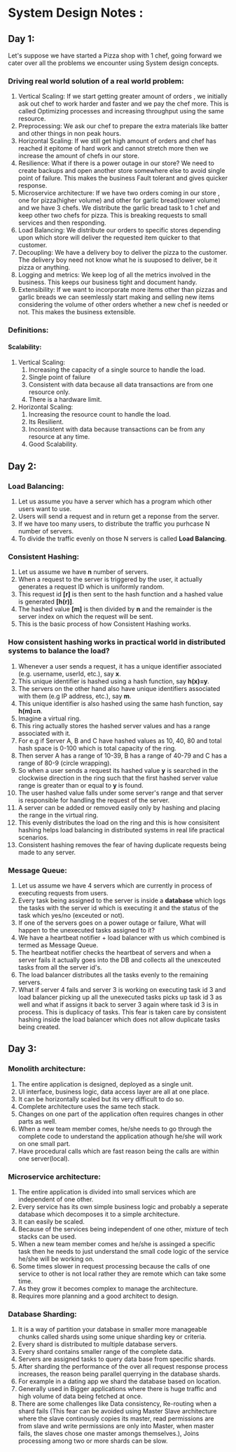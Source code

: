 # System Design Notes :

## Day 1:
Let's suppose we have started a Pizza shop with 1 chef, going forward we cater over all the problems we encounter using System design concepts.

### Driving real world solution of a real world problem:

1. Vertical Scaling: 
   If we start getting greater amount of orders , we initially ask out chef to work harder and faster and we pay the chef more. This is called Optimizing processes and increasing throughput using the same resource.
2. Preprocessing:
   We ask our chef to prepare the extra materials like batter and other things in non peak hours.
3. Horizontal Scaling:
   If we still get high amount of orders and chef has reached it epitome of hard work and cannot stretch more then we increase the amount of chefs in our store.
4. Resilience:
   What if there is a power outage in our store? We need to create backups and open another store somewhere else to avoid single point of failure. This makes the business Fault tolerant and gives quicker response.
5. Microservice architecture:
   If we have two orders coming in our store , one for pizza(higher volume) and other for garlic bread(lower volume) and we have 3 chefs. We distribute the garlic bread task to 1 chef and keep other two chefs for pizza. This is breaking requests to small services and then responding.
6. Load Balancing:
   We distribute our orders to specific stores depending upon which store will deliver the requested item quicker to that customer.
7. Decoupling: 
   We have a delivery boy to deliver the pizza to the customer. The delivery boy need not know what he is suuposed to deliver, be it pizza or anything. 
8. Logging and metrics: We keep log of all the metrics      involved in the business. This keeps our business tight and document handy.
9. Extensibility: 
    If we want to incorporate more items other than pizzas and garlic breads we can seemlessly start making and selling new items considering the volume of other orders whether a new chef is needed or not. This makes the business extensible.

### Definitions:
#### Scalability:

1. Vertical Scaling: 
   1. Increasing the capacity of a single source to handle the load.
   2. Single point of failure
   3. Consistent with data because all data transactions are from one resource only.
   4. There is a hardware limit.
2. Horizontal Scaling: 
   1. Increasing the resource count to handle the load.
   2. Its Resilient.
   3. Inconsistent with data because transactions can be from any resource at any time.
   4. Good Scalability. 

## Day 2:

### Load Balancing:
1. Let us assume you have a server which has a program which other users want to use.
2. Users will send a request and in return get a reponse from the server.
3. If we have too many users, to distribute the traffic you purhcase N number of servers.
4. To divide the traffic evenly on those N servers is called **Load Balancing**.

### Consistent Hashing:
1. Let us assume we have **n** number of servers.
2. When a request to the server is triggered by the user, it actually generates a request ID which is uniformly random.
3. This request id **[r]** is then sent to the hash function and a hashed value is generated **[h(r)]**.
4. The hashed value **[m]** is then divided by **n** and the remainder is the server index on which the request will be sent.
5. This is the basic process of how Consistent Hashing works.
   
### How consistent hashing works in practical world in distributed systems to balance the load?
1. Whenever a user sends a request, it has a unique identifier associated (e.g. username, userId, etc.), say **x**.
2. This unique identifier is hashed using a hash function, say **h(x)=y**.
3. The servers on the other hand also have unique identifiers associated with them (e.g IP address, etc.), say **m**.
4. This unique identifier is also hashed using the same hash function, say **h(m)=n**.
5. Imagine a virtual ring.
6. This ring actually stores the hashed server values and has a range associated with it.
7. For e.g if Server A, B and C have hashed values as 10, 40, 80 and total hash space is 0-100 which is total capacity of the ring.
8. Then server A has a range of 10-39, B has a range of 40-79 and C has a range of 80-9 (circle wrapping).
9. So when a user sends a request its hashed value **y** is searched in the clockwise direction in the ring such that the first hashed server value range is greater than or equal to **y** is found. 
10. The user hashed value falls under some server's range and that server is responsible for handling the request of the server.
11. A server can be added or removed easily only by hashing and placing the range in the virtual ring.
12. This evenly distributes the load on the ring and this is how consisitent hashing helps load balancing in distributed systems in real life practical scenarios.
13. Consistent hashing removes the fear of having duplicate requests being made to any server.


### Message Queue: 
1. Let us assume we have 4 servers which are currently in process of executing requests from users.
2. Every task being assigned to the server is inside a **database** which logs the tasks with the server id which is executing it and the status of the task which yes/no (exceuted or not).
3. If one of the servers goes on a power outage or failure, What will happen to the unexecuted tasks assigned to it?
4. We have a heartbeat notifier + load balancer with us which combined is termed as Message Queue.
5. The heartbeat notifier checks the heartbeat of servers and when a server fails it actually goes into the DB and collects all the unexceuted tasks from all the server id's.
6. The load balancer distributes all the tasks evenly to the remaining servers.
7. What if server 4 fails and server 3 is working on executing task id 3 and load balancer picking up all the unexecuted tasks picks up task id 3 as well and what if assigns it back to server 3 again where task id 3 is in process. This is duplicacy of tasks. This fear is taken care by consistent hashing inside the load balancer which does not allow duplicate tasks being created.


## Day 3:

### Monolith architecture:
1. The entire application is designed, deployed as a single unit.
2. UI interface, business logic, data access layer are all at one place.
3. It can be horizontally scaled but its very difficult to do so.
4. Complete architecture uses the same tech stack.
5. Changes on one part of the application often requires changes in other parts as well.
6. When a new team member comes, he/she needs to go through the complete code to understand the application athough he/she will work on one small part.
7. Have procedural calls which are fast reason being the calls are within one server(local).

### Microservice architecture:
1. The entire application is divided into small services which are independent of one other.
2. Every service has its own simple business logic and probably a seperate database which decomposes it to a simple architecture.
3. It can easily be scaled.
4. Because of the services being independent of one other, mixture of tech stacks can be used.
5. When a new team member comes and he/she is assinged a specific task then he needs to just understand the small code logic of the service he/she will be working on.
6. Some times slower in request processing because the calls of one service to other is not local rather they are remote which can take some time.
7. As they grow it becomes complex to manage the architecture.
8. Requires more planning and a good architect to design.


### Database Sharding:
1. It is a way of partition your database in smaller more manageable chunks called shards using some unique sharding key or criteria.
2. Every shard is distributed to multiple database servers.
3. Every shard contains smaller range of the complete data.
4. Servers are assigned tasks to query data base from specific shards.
5. After sharding the performance of the over all request response process increases, the reason being parallel querrying in the database shards.
6. For example in a dating app we shard the database based on location.
7. Generally used in Bigger applications where there is huge traffic and high volume of data being fetched at once.
8. There are some challenges like Data consistency, Re-routing when a shard fails (This fear can be avoided using Master Slave architecture where the slave continously copies its master, read permissions are from slave and write permissions are only into Master, when master fails, the slaves chose one master amongs themselves.), Joins processing among two or more shards can be slow.